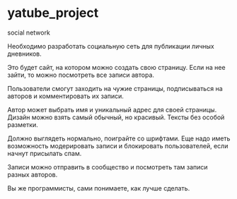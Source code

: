 # yatube_project
social network

Необходимо разработать социальную сеть для публикации личных дневников.  

Это будет сайт, на котором можно создать свою страницу. Если на нее зайти, то можно посмотреть все записи автора.  

Пользователи смогут заходить на чужие страницы, подписываться на авторов и комментировать их записи.  

Автор может выбрать имя и уникальный адрес для своей страницы. Дизайн можно взять самый обычный, но красивый. Тексты без особой разметки.  

Должно выглядеть нормально, поиграйте со шрифтами. Еще надо иметь возможность модерировать записи и блокировать пользователей, если начнут присылать спам. 

Записи можно отправить в сообщество и посмотреть там записи разных авторов.  

Вы же программисты, сами понимаете, как лучше сделать.  
